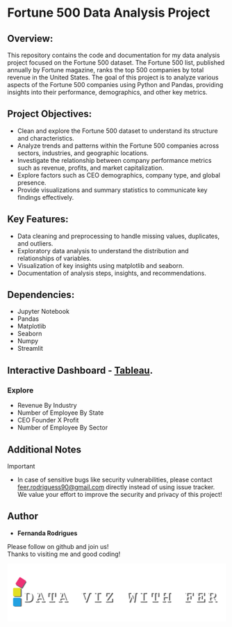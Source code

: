 # Fortune 500 Data Analysis Project
## Overview:
This repository contains the code and documentation for my data analysis project focused on the Fortune 500 dataset. The Fortune 500 list, published annually by Fortune magazine, ranks the top 500 companies by total revenue in the United States. The goal of this project is to analyze various aspects of the Fortune 500 companies using Python and Pandas, providing insights into their performance, demographics, and other key metrics.

## Project Objectives:
- Clean and explore the Fortune 500 dataset to understand its structure and characteristics.
- Analyze trends and patterns within the Fortune 500 companies across sectors, industries, and geographic locations.
- Investigate the relationship between company performance metrics such as revenue, profits, and market capitalization.
- Explore factors such as CEO demographics, company type, and global presence.
- Provide visualizations and summary statistics to communicate key findings effectively.

## Key Features:
- Data cleaning and preprocessing to handle missing values, duplicates, and outliers.
- Exploratory data analysis to understand the distribution and relationships of variables.
- Visualization of key insights using matplotlib and seaborn.
- Documentation of analysis steps, insights, and recommendations.

## Dependencies:
- Jupyter Notebook
- Pandas
- Matplotlib
- Seaborn
- Numpy
- Streamlit

## Interactive Dashboard - [Tableau](https://public.tableau.com/views/Thetop500companiesbytotalrevenueintheUnitedStates/Painel1?:language=pt-BR&:sid=&:display_count=n&:origin=viz_share_link).
### Explore
  - Revenue By Industry
  - Number of Employee By State
  - CEO Founder X Profit
  - Number of Employee By Sector

## Additional Notes
> [!IMPORTANT]
> - In case of sensitive bugs like security vulnerabilities, please contact <br />
    feer.rodriguess90@gmail.com directly instead of using issue tracker. <br />
    We value your effort to improve the security and privacy of this project! <br />

## Author

*  **Fernanda Rodrigues**

Please follow on github and join us! <br />
Thanks to visiting me and good coding!

![image](https://github.com/feer-rodriguess90/Fortune-500-Data-Analysis-Project/blob/main/Logo-DataViz.png)
